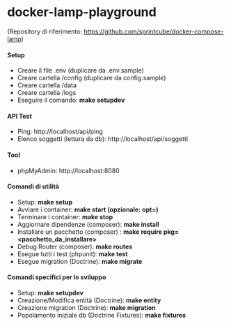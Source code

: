# docker-lamp-playground

(Repository di riferimento: https://github.com/sprintcube/docker-compose-lamp)

#### Setup
* Creare il file .env (duplicare da .env.sample)
* Creare cartella /config (duplicare da config.sample)
* Creare cartella /data
* Creare cartella /logs
* Eseguire il comando: **make setupdev**

#### API Test
* Ping: http://localhost/api/ping
* Elenco soggetti (lettura da db): http://localhost/api/soggetti 

#### Tool
* phpMyAdmin: http://localhost:8080

#### Comandi di utilità
* Setup: **make setup**
* Avviare i container: **make start (opzionale: opt=<options>)**
* Terminare i container: **make stop**
* Aggiornare dipendenze (composer): **make install**
* Installare un pacchetto (composer) : **make require pkg=<pacchetto_da_installare>**
* Debug Router (composer): **make routes**
* Esegue tutti i test (phpunit): **make test**
* Esegue migration (Doctrine): **make migrate**

#### Comandi specifici per lo sviluppo
* Setup: **make setupdev**
* Creazione/Modifica entità (Doctrine): **make entity**
* Creazione migration (Doctrine): **make migration**
* Popolamento iniziale db (Doctrine Fixtures): **make fixtures**

